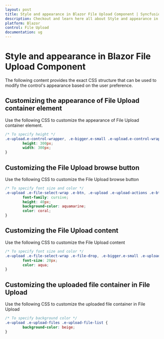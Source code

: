 ```yaml
---
layout: post
title: Style and appearance in Blazor File Upload Component | Syncfusion
description: Checkout and learn here all about Style and appearance in Syncfusion Blazor File Upload component and more.
platform: Blazor
control: File Upload
documentation: ug
---
```


# Style and appearance in Blazor File Upload Component

The following content provides the exact CSS structure that can be used to modify the control's appearance based on the user preference.

## Customizing the appearance of File Upload container element

Use the following CSS to customize the appearance of File Upload container element.

```css
/* To specify height */
.e-upload.e-control-wrapper, .e-bigger.e-small .e-upload.e-control-wrapper {
        height: 300px;
        width: 300px;
}
```

## Customizing the File Upload browse button

Use the following CSS to customize the File Upload browse button

```css
/* To specify font size and color */
.e-upload .e-file-select-wrap .e-btn, .e-upload .e-upload-actions .e-btn, .e-bigger.e-small .e-upload .e-file-select-wrap .e-btn, .e-bigger.e-small .e-upload .e-upload-actions .e-btn {
        font-family: cursive;
        height: 40px;
        background-color: aquamarine;
        color: coral;
}
```

## Customizing the File Upload content

Use the following CSS to customize the File Upload content

```css
/* To specify font size and color */
.e-upload .e-file-select-wrap .e-file-drop, .e-bigger.e-small .e-upload .e-file-select-wrap .e-file-drop {
        font-size: 20px;
        color: aqua;
}
```

## Customizing the uploaded file container in File Upload

Use the following CSS to customize the uploaded file container in File Upload

```css
/* To specify background color */
.e-upload .e-upload-files .e-upload-file-list {
        background-color: beige;
}
```

